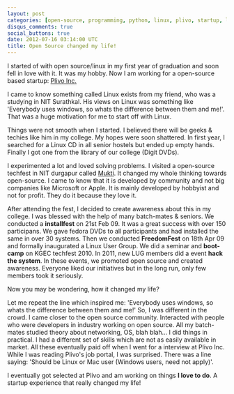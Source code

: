 ```yaml
---
layout: post
categories: [open-source, programming, python, linux, plivo, startup, lug]
disqus_comments: true
social_buttons: true
date: 2012-07-16 03:14:00 UTC
title: Open Source changed my life!
---
```


I started of with open source/linux in my first year of graduation and soon fell in love with it. It was my hobby. Now I am working for a open-source based startup: [Plivo Inc.](http://plivo.com)

I came to know something called Linux exists from my friend, who was a studying in NIT Surathkal. His views on Linux was something like 'Everybody uses windows, so whats the difference between them and me!'. That was a huge motivation for me to start off with Linux.

Things were not smooth when I started. I believed there will be geeks & techies like him in my college. My hopes were soon shattered. In first year, I searched for a Linux CD in all senior hostels but ended up empty hands. Finally I got one from the library of our college (Digit DVDs).

I experimented a lot and loved solving problems. I visited a open-source techfest in NIT durgapur called [Mukti](http://mkti.in/). It changed my whole thinking towards open-source. I came to know that it is developed by community and not big companies like Microsoft or Apple. It is mainly developed by hobbyist and not for profit. They do it because they love it.

After attending the fest, I decided to create awareness about this in my college. I was blessed with the help of many batch-mates & seniors. We conducted a **installfest** on 21st Feb 09. It was a great success with over 150 participans. We gave fedora DVDs to all participants and had installed the same in over 30 systems. Then we conducted **FreedomFest** on 18th Apr 09 and formally inaugurated a Linux User Group. We did a seminar and **boot-camp** on KGEC techfest 2010. In 2011, new LUG members did a event **hack the system**. In these events, we promoted open source and created awareness. Everyone liked our initiatives but in the long run, only few members took it seriously.

Now you may be wondering, how it changed my life?

Let me repeat the line which inspired me: 'Everybody uses windows, so whats the difference between them and me!'
So, I was different in the crowd. I came closer to the open source community. Interacted with people who were developers in industry working on open source. All my batch-mates studied theory about networking, OS, blah blah... I did things in practical. I had a different set of skills which are not as easily available in market. All these eventually paid off when I went for a interview at Plivo Inc. While I was reading Plivo's job portal, I was surprised. There was a line saying: 'Should be Linux or Mac user (Windows users, need not apply)'.

I eventually got selected at Plivo and am working on things **I love to do**. A startup experience that really changed my life!
